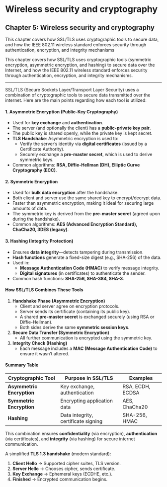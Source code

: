 # Wireless security and cryptography

## Chapter 5: Wireless security and cryptography <a href="#chapter-5-wireless-security-and-cryptography" id="chapter-5-wireless-security-and-cryptography"></a>

This chapter covers how SSL/TLS uses cryptographic tools to secure data, and how the IEEE 802.11 wireless standard enforces security through authentication, encryption, and integrity mechanisms

This chapter covers how SSL/TLS uses cryptographic tools (symmetric encryption, asymmetric encryption, and hashing) to secure data over the Internet, and how the IEEE 802.11 wireless standard enforces security through authentication, encryption, and integrity mechanisms.

***

SSL/TLS (Secure Sockets Layer/Transport Layer Security) uses a combination of cryptographic tools to secure data transmitted over the internet. Here are the main points regarding how each tool is utilized:

#### **1. Asymmetric Encryption (Public-Key Cryptography)**

* Used for **key exchange** and **authentication**.
* The server (and optionally the client) has a **public-private key pair**.
* The public key is shared openly, while the private key is kept secret.
* **TLS Handshake**: Asymmetric encryption is used to:
  * Verify the server’s identity via **digital certificates** (issued by a Certificate Authority).
  * Securely exchange a **pre-master secret**, which is used to derive symmetric keys.
* Common algorithms: **RSA, Diffie-Hellman (DH), Elliptic Curve Cryptography (ECC)**.

#### **2. Symmetric Encryption**

* Used for **bulk data encryption** after the handshake.
* Both client and server use the same shared key to encrypt/decrypt data.
* Faster than asymmetric encryption, making it ideal for securing large amounts of data.
* The symmetric key is derived from the **pre-master secret** (agreed upon during the handshake).
* Common algorithms: **AES (Advanced Encryption Standard), ChaCha20, 3DES (legacy)**.

#### **3. Hashing (Integrity Protection)**

* Ensures **data integrity**—detects tampering during transmission.
* **Hash functions** generate a fixed-size digest (e.g., SHA-256) of the data.
* Used in:
  * **Message Authentication Code (HMAC)** to verify message integrity.
  * **Digital signatures** (in certificates) to authenticate the sender.
* Common hash functions: **SHA-256, SHA-384, SHA-3**.

#### **How SSL/TLS Combines These Tools**

1. **Handshake Phase (Asymmetric Encryption)**
   * Client and server agree on encryption protocols.
   * Server sends its certificate (containing its public key).
   * A shared **pre-master secret** is exchanged securely (using RSA or Diffie-Hellman).
   * Both sides derive the same **symmetric session keys**.
2. **Secure Data Transfer (Symmetric Encryption)**
   * All further communication is encrypted using the symmetric key.
3. **Integrity Check (Hashing)**
   * Each message includes a **MAC (Message Authentication Code)** to ensure it wasn’t altered.

#### **Summary Table**

| **Cryptographic Tool**    | **Purpose in SSL/TLS**              | **Examples**     |
| ------------------------- | ----------------------------------- | ---------------- |
| **Asymmetric Encryption** | Key exchange, authentication        | RSA, ECDH, ECDSA |
| **Symmetric Encryption**  | Encrypting application data         | AES, ChaCha20    |
| **Hashing**               | Data integrity, certificate signing | SHA-256, HMAC    |

This combination ensures **confidentiality** (via encryption), **authentication** (via certificates), and **integrity** (via hashing) for secure internet communication.&#x20;

A simplified **TLS 1.3 handshake** (modern standard):

1. **Client Hello** → Supported cipher suites, TLS version.
2. **Server Hello** → Chooses cipher, sends certificate.
3. **Key Exchange** → Ephemeral keys (ECDHE, etc.).
4. **Finished** → Encrypted communication begins.
